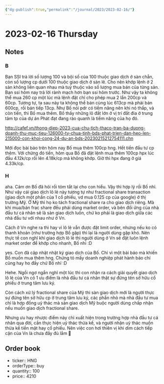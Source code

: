 ```yaml
---
{"dg-publish":true,"permalink":"/journal/2023/2023-02-16/"}
---
```


# 2023-02-16 Thursday

## Notes

### B

Bạn SSI trả lời số lượng 100 và bội số của 100 thuộc giao dịch ở sàn chẵn, còn số lượng cp dưới 100 thuộc giao dịch ở sàn lẽ. Cho nên khớp lệnh ở 2 sàn không liên quan nhau mà tuỳ thuộc vào số lượng mua bán của từng sản. Bạn ssi hôm nay trả lời rành mạch hơn bạn ssi hôm trước.
Như vậy ta không thể mua 260 cp một lúc mà lệnh đặt chỉ cho phép mua 2 lần 200cp và 60cp. Tương tự, ta sau này ta không thể bán cùng lúc 613cp mà phải bán 600cp, rồi bán tiếp 13cp.
Như Bố nói pdr có tiềm năng nên khi nó thấp, và còn tiền, thì Bố mua thêm. Bố thấy những lô đất lớn ở vị trí đắt đia ở trung tâm tp của dự án Phát đạt đang rào quanh là tiềm năng của họ đó.

http://cafef.vn/thong-diep-2023-cua-chu-tich-thaco-tran-ba-duong-doanh-thu-muc-tieu-126000-ty-chua-tinh-bds-phat-trien-dan-heo-len-215000-con-khoi-cong-24-du-an-bds-20230215212754111.chn

Mới đọc bài báo trên hôm nay Bố mua thêm 100cp hng. Hết tiền đầu tư cp thêm. Với chừng đó tiền, hôm qua Bố đã đặt lệnh mua thêm 100cp hpx lúc đầu 4.12k/cp rồi lên 4.18k/cp mà không khớp. Giờ thì hpx đang ở giá 4.33k/cp.

### H

aha. Cảm ơn Bố đã hỏi rồi tóm tắt lại cho con hiểu. Vậy thì hợp lý rồi Bố nhỉ. Như vậy cái giao dịch lô lẻ này tương tự như fractional share transaction (giao dịch một phần của 1 cổ phiếu, vd mua 0.125 cp của google) ở thị trường Mỹ. Ở Mỹ thì họ ko tách fractional share ra cho giao dịch riêng. Mà khi mua/bán frac share đều phải dùng market order, và bên đối ứng của nhà đầu tư cá nhân sẽ là sàn giao dịch luôn, chứ ko phải là giao dịch giữa các nhà đầu tư với nhau như ở Vn.

Cách ở Vn nghe ra thì hay vì lô lẻ vẫn được đặt limit order, nhưng nếu ko có thanh khoản (như trường hợp Bố gặp) thì lại là người dùng gặp khó. Nên thực tế con nghĩ khi giao dịch lô lẻ thì người dùng ở Vn sẽ đặt luôn lệnh market order để khớp cho nhanh, Bố nhỉ :D

yes. Con đã cập nhật nhật ký giao dịch của Bố. Chỉ vì một bài báo mà khiến Bố muốn mua thêm hng. Chứng tỏ mấy doanh nghiệp phát hành báo chí cũng hay ho đấy chứ Bố nhỉ :D

Hehe. Ngồi ngơ ngẩn nghĩ một lúc thì con nhận ra cách giải quyết giao dịch lô lẻ của Vn có 1 ưu điểm là nhà đầu tư cá nhân thật sự đứng tên sở hữu cổ phiếu ở trung tâm lưu ký. 

Còn cách xử lý fractional share của Mỹ thì sàn giao dịch mới là người thực sự đứng tên sở hữu cp ở trung tâm lưu ký, các phần nhỏ mà nhà đầu tư mua chỉ là hợp đồng uỷ thác mà sàn giao dịch Mỹ buộc người dùng chấp nhận nếu muốn giao dịch fractional share.

Nhưng ưu hay nhược điểm này chỉ xuất hiện trong trường hợp nhà đầu tư cá nhân qua đời, cần thực hiện uỷ thác thừa kế, và người nhận uỷ thác muốn thừa kế tiền mặt hay cổ phiếu. Nên việc con hơi thiên vị khi dìm cách tiếp cận của Vn là chưa đầy đủ lắm 🤣

## Order book

- ticker:: HNG
- orderType:: buy
- quantity:: 100
- price:: 4210
